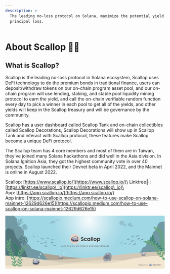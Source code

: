 ```yaml
---
description: >-
  The leading no-loss protocol on Solana, maximize the potential yield with no
  principal loss.
---
```


# About Scallop 🦪🍴

## **What is Scallop?**

Scallop is the leading no-loss protocol in Solana ecosystem, Scallop uses DeFi technology to do the premium bonds in traditional finance, users can deposit/withdraw tokens on our on-chain program asset pool, and our on-chain program will use lending, staking, and stable pool liquidity mining protocol to earn the yield, and call the on-chain verifiable random function every day to pick a winner in each pool to get all of the yields, and other yields will keep in the Scallop treasury and will be governance by the community.

Scallop has a user dashboard called Scallop Tank and on-chain collectibles called Scallop Decorations, Scallop Decorations will show up in Scallop Tank and interact with Scallop protocol, these features make Scallop become a unique DeFi protocol.

The Scallop team has 4 core members and most of them are in Taiwan, they've joined many Solana hackathons and did well in the Asia division. In Solana Ignition Asia, they got the highest community vote in over 40 projects. Scallop launched their Devnet beta in April 2022, and the Mainnet is online in August 2022.

Scallop: [https://www.scallop.io/](https://www.scallop.io/)\
Linktree🌲 : [https://linktr.ee/scallop\_io](https://linktr.ee/scallop\_io)\
\
App: [https://app.scallop.io/](https://app.scallop.io/) \
App intro: [https://scallopio.medium.com/how-to-use-scallop-on-solana-mainnet-12629d626e15](https://scallopio.medium.com/how-to-use-scallop-on-solana-mainnet-12629d626e15)

![](.gitbook/assets/scallop-feng-mian-0926.png)
